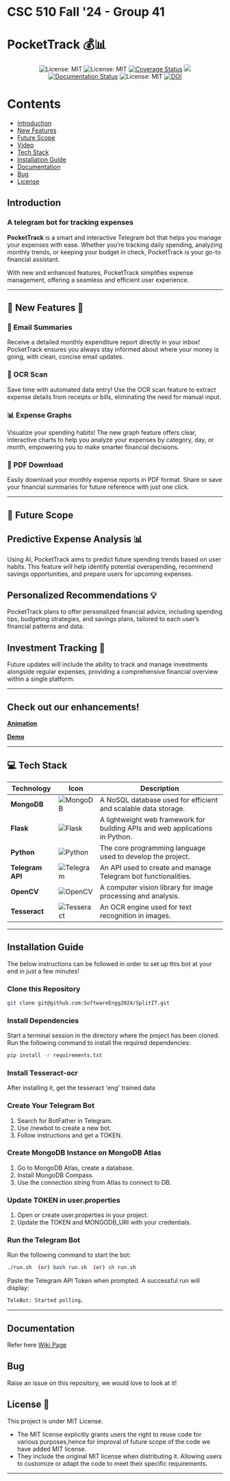 # CSC 510 Fall '24 - Group 41

# PocketTrack 💰📊  
<p align='center'>
<img alt="License: MIT" src="https://img.shields.io/badge/Lang-Python-green" />
<img alt="License: MIT" src="https://img.shields.io/badge/Code_Formatter-black-green" />
<a href='https://coveralls.io/github/SoftwareEngg2024/SplitIT?branch=release/1.1'><img src='https://coveralls.io/repos/github/SoftwareEngg2024/SplitIT/badge.svg?branch=release/1.1' alt='Coverage Status' /></a>
<a href="https://github.com/SoftwareEngg2024/SplitIT/actions/workflows/test_and_coverage.yaml"><img src='https://github.com/SoftwareEngg2024/SplitIT/actions/workflows/test_and_coverage.yaml/badge.svg?branch=release%2F1.1' /></a>
<a href="https://github.com/SoftwareEngg2024/SplitIT/tree/release/1.0/docs"><img alt="Documentation Status" src="https://img.shields.io/badge/Docs-Click-green"></a>
<img alt="License: MIT" src="https://img.shields.io/badge/License-MIT-green" />
<a href="https://handle.stage.datacite.org/10.5072/zenodo.137040"><img src="https://sandbox.zenodo.org/badge/DOI/10.5072/zenodo.137040.svg" alt="DOI"></a>
</p>

# <b>Contents</b>

- [Introduction](https://github.com/SoftwareEngg2024/SplitIT/blob/release-final/1.1/README.md#introduction)<br>
- [New Features](https://github.com/SoftwareEngg2024/SplitIT?tab=readme-ov-file#-new-features-)
- [Future Scope](https://github.com/SoftwareEngg2024/SplitIT?tab=readme-ov-file#-future-scope)<br>
- [Video](https://github.com/SoftwareEngg2024/SplitIT/blob/release-final/1.1/README.md#check-out-our-enhancements)<br>
- [Tech Stack](https://github.com/SoftwareEngg2024/SplitIT?tab=readme-ov-file#-tech-stack)<br>
- [Installation Guide](https://github.com/SoftwareEngg2024/SplitIT?tab=readme-ov-file#installation-guide)<br>
- [Documentation](https://github.com/SoftwareEngg2024/SplitIT?tab=readme-ov-file#documentation)<br>
- [Bug](https://github.com/SoftwareEngg2024/SplitIT?tab=readme-ov-file#bug)<br>
- [License](https://github.com/SoftwareEngg2024/SplitIT?tab=readme-ov-file#license-)

## Introduction
### A telegram bot for tracking expenses 
**PocketTrack** is a smart and interactive Telegram bot that helps you manage your expenses with ease. Whether you’re tracking daily spending, analyzing monthly trends, or keeping your budget in check, PocketTrack is your go-to financial assistant.  

With new and enhanced features, PocketTrack simplifies expense management, offering a seamless and efficient user experience.  

---




## 🌟 New Features 🌟  

### 📧 Email Summaries  
Receive a detailed monthly expenditure report directly in your inbox! PocketTrack ensures you always stay informed about where your money is going, with clean, concise email updates.

### 📸 OCR Scan  
Save time with automated data entry! Use the OCR scan feature to extract expense details from receipts or bills, eliminating the need for manual input.  

### 📊 Expense Graphs  
 Visualize your spending habits! The new graph feature offers clear, interactive charts to help you analyze your expenses by category, day, or month, empowering you to make smarter financial decisions.  

### 📄 PDF Download  
Easily download your monthly expense reports in PDF format. Share or save your financial summaries for future reference with just one click.  

---

## 🚀 Future Scope  

## Predictive Expense Analysis 📊
Using AI, PocketTrack aims to predict future spending trends based on user habits. This feature will help identify potential overspending, recommend savings opportunities, and prepare users for upcoming expenses.

## Personalized Recommendations 💡
PocketTrack plans to offer personalized financial advice, including spending tips, budgeting strategies, and savings plans, tailored to each user’s financial patterns and data.

## Investment Tracking 💼
Future updates will include the ability to track and manage investments alongside regular expenses, providing a comprehensive financial overview within a single platform.

---
## Check out our enhancements!

[**Animation**](https://drive.google.com/file/d/16Ly_eMAs1fXZXeA9VF3a3ZpHykJDCJSD/view?usp=sharing) <br>

[**Demo**](https://drive.google.com/file/d/1QKwa_3-39KrnOrXAto8ZlE9SYtYuFGS7/view?usp=sharing)

---

## 💻 Tech Stack

| Technology      | Icon                                                                                                     | Description                                                                                  |
|------------------|---------------------------------------------------------------------------------------------------------|----------------------------------------------------------------------------------------------|
| **MongoDB**      | ![MongoDB](https://img.shields.io/badge/MongoDB-%234ea94b?style=for-the-badge&logo=mongodb&logoColor=white) | A NoSQL database used for efficient and scalable data storage.                               |
| **Flask**        | ![Flask](https://img.shields.io/badge/Flask-%23000000?style=for-the-badge&logo=flask&logoColor=white)      | A lightweight web framework for building APIs and web applications in Python.               |
| **Python**       | ![Python](https://img.shields.io/badge/Python-%233776AB?style=for-the-badge&logo=python&logoColor=white)   | The core programming language used to develop the project.                                   |
| **Telegram API** | ![Telegram](https://img.shields.io/badge/Telegram-%2326A5E4?style=for-the-badge&logo=telegram&logoColor=white) | An API used to create and manage Telegram bot functionalities.                               |
| **OpenCV**       | ![OpenCV](https://img.shields.io/badge/OpenCV-%235C3EE8?style=for-the-badge&logo=opencv&logoColor=white)   | A computer vision library for image processing and analysis.                                 |
| **Tesseract**    | ![Tesseract](https://img.shields.io/badge/Tesseract-%232BB671?style=for-the-badge&logo=tesseract&logoColor=white) | An OCR engine used for text recognition in images.                                           |
---

## Installation Guide  

The below instructions can be followed in order to set up this bot at your end in just a few minutes!  

### Clone this Repository  
```bash
git clone git@github.com:SoftwareEngg2024/SplitIT.git
```
### Install Dependencies
Start a terminal session in the directory where the project has been cloned. Run the following command to install the required dependencies:
```bash
pip install -r requirements.txt
```
### Install Tesseract-ocr
After installing it, get the tesseract 'eng' trained data

### Create Your Telegram Bot
1. Search for BotFather in Telegram.
2. Use /newbot to create a new bot.
3. Follow instructions and get a TOKEN.

### Create MongoDB Instance on MongoDB Atlas
1. Go to MongoDB Atlas, create a database.
2. Install MongoDB Compass.
3. Use the connection string from Atlas to connect to DB.
   
### Update TOKEN in user.properties
1. Open or create user.properties in your project.
2. Update the TOKEN and MONGODB_URI with your credentials.

### Run the Telegram Bot
Run the following command to start the bot:
```bash
./run.sh  (or) bash run.sh  (or) sh run.sh
```
Paste the Telegram API Token when prompted.
A successful run will display:
```bash
TeleBot: Started polling.
```
---
## Documentation 
Refer here [Wiki Page](https://github.com/SoftwareEngg2024/SplitIT/wiki/Delta-file-(New-Changes-since-last-version))

## Bug
Raise an issue on this repository, we would love to look at it!

## License 📃
This project is under MIT License.
- The MIT license explicitly grants users the right to reuse code for various purposes,hence for improval of future scope of the code we have added MIT license.
- They include the original MIT license when distributing it. Allowing users to customize or adapt the code to meet their specific requirements.


---  
```
